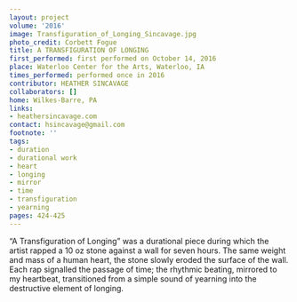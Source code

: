 ```yaml
---
layout: project
volume: '2016'
image: Transfiguration_of_Longing_Sincavage.jpg
photo_credit: Corbett Fogue
title: A TRANSFIGURATION OF LONGING
first_performed: first performed on October 14, 2016
place: Waterloo Center for the Arts, Waterloo, IA
times_performed: performed once in 2016
contributor: HEATHER SINCAVAGE
collaborators: []
home: Wilkes-Barre, PA
links:
- heathersincavage.com
contact: hsincavage@gmail.com
footnote: ''
tags:
- duration
- durational work
- heart
- longing
- mirror
- time
- transfiguration
- yearning
pages: 424-425
---
```


“A Transfiguration of Longing” was a durational piece during which the artist rapped a 10 oz stone against a wall for seven hours. The same weight and mass of a human heart, the stone slowly eroded the surface of the wall. Each rap signalled the passage of time; the rhythmic beating, mirrored to my heartbeat, transitioned from a simple sound of yearning into the destructive element of longing.

